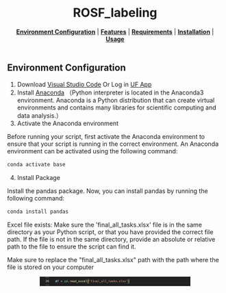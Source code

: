 <h1 align="center">
  <br/>ROSF_labeling
</h1>



<div align="center">
  <a href="#Environment Configuration"><b>Environment Configuration</b></a> |
  <a href="#features"><b>Features</b></a> |
  <a href="#requirements"><b>Requirements</b></a> |
  <a href="#installation"><b>Installation</b></a> |
  <a href="#usage"><b>Usage</b></a>
  
</div>

<br/>

## Environment Configuration

1. Download [Visual Studio Code](https://code.visualstudio.com/) Or Log in [UF App](https://login.apps.ufl.edu/logon/LogonPoint/tmindex.html)
2. Install [Anaconda](https://www.continuum.io/downloads) （Python interpreter is located in the Anaconda3 environment. Anaconda is a Python distribution that can create virtual environments and contains many libraries for scientific computing and data analysis.）
3. Activate the Anaconda environment
   
 Before running your script, first activate the Anaconda environment to ensure that your script is running in the correct environment. An Anaconda environment can be activated using the following command:
```bash
conda activate base

```
4. Install Package

 Install the pandas package. Now, you can install pandas by running the following command:
```bash
conda install pandas
```

Excel file exists: Make sure the 'final_all_tasks.xlsx' file is in the same directory as your Python script, or that you have provided the correct file path. If the file is not in the same directory, provide an absolute or relative path to the file to ensure the script can find it.

Make sure to replace the "final_all_tasks.xlsx" path with the path where the file is stored on your computer

<div align="center">
  <img src="1.png" width="70%">
</div>

